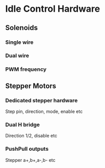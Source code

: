 # Idle Control Hardware

## Solenoids

### Single wire

### Dual wire

### PWM frequency

## Stepper Motors

### Dedicated stepper hardware

Step pin, direction, mode, enable etc

### Dual H bridge

Direction 1/2, disable etc

### PushPull outputs

Stepper a+,b+,a-,b- etc
